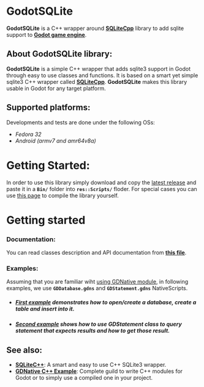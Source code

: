 # GodotSQLite
**GodotSQLite** is a C++ wrapper around [**SQLiteCpp**](https://github.com/SRombauts/SQLiteCpp) library to add sqlite support to [**Godot game engine**](https://godotengine.org/).

## About GodotSQLite library:
**GodotSQLite** is a simple C++ wrapper that adds sqlite3 support in Godot through easy to use classes and functions. It is based on a smart yet simple sqlite3 C++ wrapper called [**SQLiteCpp**](https://github.com/SRombauts/SQLiteCpp). **GodotSQLite** makes this library usable in Godot for any target platform.

## Supported platforms:
Developments and tests are done under the following OSs:
* *Fedora 32*
* *Android (armv7 and amr64v8a)*


# Getting Started:
In order to use this library simply download and copy the [latest release](https://github.com/alirezah95/GodotSQLite/releases) and paste it in a **`Bin/`** folder into **`res::Scripts/`** floder. For special cases you can use [this page](https://github.com/alirezah95/GodotSQLite/blob/main/docs/Compiling.md) to compile the library yourself.

# Getting started

### Documentation:
You can read classes description and API documentation from **[this file](https://github.com/alirezah95/GodotSQLite/blob/main/docs/Documentation.md)**.

### Examples:
Assuming that you are familiar wiht [using GDNative module](https://docs.godotengine.org/en/stable/tutorials/plugins/gdnative/gdnative-cpp-example.html#using-the-gdnative-module), in following examples, we use **`GDDatabase.gdns`** and **`GDStatement.gdns`** NativeScripts.
* ##### [First example](https://github.com/alirezah95/GodotSQLite/blob/main/examples/firstExample.gd) demonstrates how to open/create a database, create a table and insert into it.
* ##### [Second example](https://github.com/alirezah95/GodotSQLite/blob/main/examples/secondExample.gd) shows how to use GDStatement class to query statement that expects results and how to get those result.

## See also:
* **[SQLiteC++](https://github.com/SRombauts/SQLiteCpp)**: A smart and easy to use C++ SQLite3 wrapper.
* **[GDNative C++ Example](https://docs.godotengine.org/en/stable/tutorials/plugins/gdnative/gdnative-cpp-example.html)**: Complete guild to write C++ modules for Godot or to simply use a compiled one in your project.